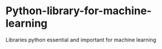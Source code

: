 # Python-library-for-machine-learning
Libraries python essential and important for machine learning
